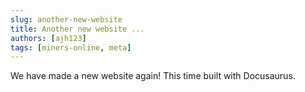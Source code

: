 ```yaml
---
slug: another-new-website
title: Another new website ...
authors: [ajh123]
tags: [miners-online, meta]
---
```


We have made a new website again! This time built with Docusaurus.
